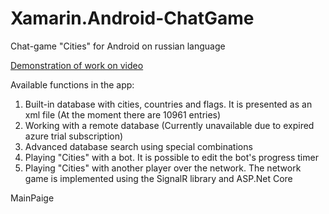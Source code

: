 # Xamarin.Android-ChatGame
Chat-game "Cities" for Android on russian language

<a href="https://youtu.be/i69sXFoKer8" target="_blank"><u>Demonstration of work on video</u></a>

Available functions in the app:
 1) Built-in database with cities, countries and flags. It is presented as an xml file (At the moment there are 10961 entries)
 2) Working with a remote database (Currently unavailable due to expired azure trial subscription)
 3) Advanced database search using special combinations
 4) Playing "Cities" with a bot. It is possible to edit the bot's progress timer
 5) Playing "Сities" with another player over the network. The network game is implemented using the SignalR library and ASP.Net Core                  

 

MainPaige 
